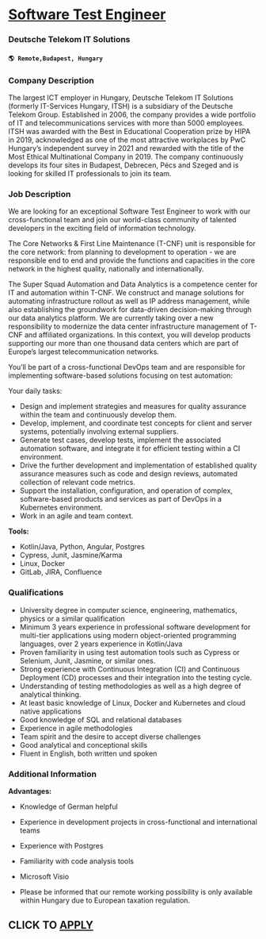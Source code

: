 # [Software Test Engineer](https://www.remotewlb.com/apply/software-test-engineer-111631)  
### Deutsche Telekom IT Solutions  
#### `🌎 Remote,Budapest, Hungary`  

### **Company Description**

The largest ICT employer in Hungary, Deutsche Telekom IT Solutions (formerly IT-Services Hungary, ITSH) is a subsidiary of the Deutsche Telekom Group. Established in 2006, the company provides a wide portfolio of IT and telecommunications services with more than 5000 employees. ITSH was awarded with the Best in Educational Cooperation prize by HIPA in 2019, acknowledged as one of the most attractive workplaces by PwC Hungary’s independent survey in 2021 and rewarded with the title of the Most Ethical Multinational Company in 2019. The company continuously develops its four sites in Budapest, Debrecen, Pécs and Szeged and is looking for skilled IT professionals to join its team.

###  **Job Description**

We are looking for an exceptional Software Test Engineer to work with our cross-functional team and join our world-class community of talented developers in the exciting field of information technology.

The Core Networks & First Line Maintenance (T-CNF) unit is responsible for the core network: from planning to development to operation - we are responsible end to end and provide the functions and capacities in the core network in the highest quality, nationally and internationally.

The Super Squad Automation and Data Analytics is a competence center for IT and automation within T-CNF. We construct and manage solutions for automating infrastructure rollout as well as IP address management, while also establishing the groundwork for data-driven decision-making through our data analytics platform. We are currently taking over a new responsibility to modernize the data center infrastructure management of T-CNF and affiliated organizations. In this context, you will develop products supporting our more than one thousand data centers which are part of Europe’s largest telecommunication networks.

You’ll be part of a cross-functional DevOps team and are responsible for implementing software-based solutions focusing on test automation:

Your daily tasks:

  * Design and implement strategies and measures for quality assurance within the team and continuously develop them.
  * Develop, implement, and coordinate test concepts for client and server systems, potentially involving external suppliers.
  * Generate test cases, develop tests, implement the associated automation software, and integrate it for efficient testing within a CI environment.
  * Drive the further development and implementation of established quality assurance measures such as code and design reviews, automated collection of relevant code metrics.
  * Support the installation, configuration, and operation of complex, software-based products and services as part of DevOps in a Kubernetes environment.
  * Work in an agile and team context.

**Tools:**

  * Kotlin/Java, Python, Angular, Postgres
  * Cypress, Junit, Jasmine/Karma
  * Linux, Docker
  * GitLab, JIRA, Confluence

###  **Qualifications**

  * University degree in computer science, engineering, mathematics, physics or a similar qualification
  * Minimum 3 years experience in professional software development for multi-tier applications using modern object-oriented programming languages, over 2 years experience in Kotlin/Java
  * Proven familiarity in using test automation tools such as Cypress or Selenium, Junit, Jasmine, or similar ones.
  * Strong experience with Continuous Integration (CI) and Continuous Deployment (CD) processes and their integration into the testing cycle.
  * Understanding of testing methodologies as well as a high degree of analytical thinking.
  * At least basic knowledge of Linux, Docker and Kubernetes and cloud native applications
  * Good knowledge of SQL and relational databases
  * Experience in agile methodologies
  * Team spirit and the desire to accept diverse challenges
  * Good analytical and conceptional skills
  * Fluent in English, both written und spoken

###  **Additional Information**

 **Advantages:**

  * Knowledge of German helpful
  * Experience in development projects in cross-functional and international teams
  * Experience with Postgres
  * Familiarity with code analysis tools
  * Microsoft Visio

* Please be informed that our remote working possibility is only available within Hungary due to European taxation regulation.

  
## CLICK TO [APPLY](https://www.remotewlb.com/apply/software-test-engineer-111631)

